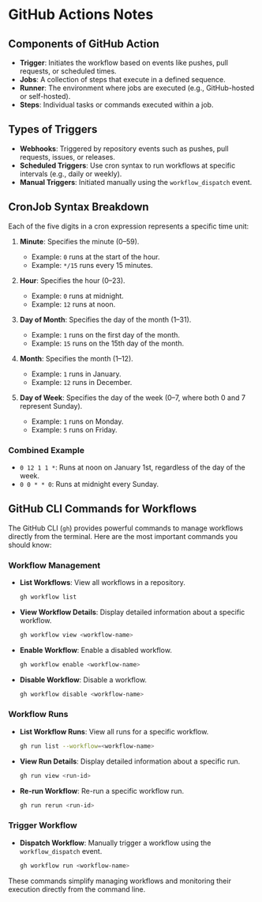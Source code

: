 # GitHub Actions Notes

## Components of GitHub Action
- **Trigger**: Initiates the workflow based on events like pushes, pull requests, or scheduled times.
- **Jobs**: A collection of steps that execute in a defined sequence.
- **Runner**: The environment where jobs are executed (e.g., GitHub-hosted or self-hosted).
- **Steps**: Individual tasks or commands executed within a job.

## Types of Triggers
- **Webhooks**: Triggered by repository events such as pushes, pull requests, issues, or releases.
- **Scheduled Triggers**: Use cron syntax to run workflows at specific intervals (e.g., daily or weekly).
- **Manual Triggers**: Initiated manually using the `workflow_dispatch` event.

## CronJob Syntax Breakdown
Each of the five digits in a cron expression represents a specific time unit:

1. **Minute**: Specifies the minute (0–59).
    - Example: `0` runs at the start of the hour.
    - Example: `*/15` runs every 15 minutes.

2. **Hour**: Specifies the hour (0–23).
    - Example: `0` runs at midnight.
    - Example: `12` runs at noon.

3. **Day of Month**: Specifies the day of the month (1–31).
    - Example: `1` runs on the first day of the month.
    - Example: `15` runs on the 15th day of the month.

4. **Month**: Specifies the month (1–12).
    - Example: `1` runs in January.
    - Example: `12` runs in December.

5. **Day of Week**: Specifies the day of the week (0–7, where both 0 and 7 represent Sunday).
    - Example: `1` runs on Monday.
    - Example: `5` runs on Friday.

### Combined Example
- `0 12 1 1 *`: Runs at noon on January 1st, regardless of the day of the week.
- `0 0 * * 0`: Runs at midnight every Sunday.

## GitHub CLI Commands for Workflows
The GitHub CLI (`gh`) provides powerful commands to manage workflows directly from the terminal. Here are the most important commands you should know:

### Workflow Management
- **List Workflows**: View all workflows in a repository.
  ```bash
  gh workflow list
  ```
- **View Workflow Details**: Display detailed information about a specific workflow.
  ```bash
  gh workflow view <workflow-name>
  ```
- **Enable Workflow**: Enable a disabled workflow.
  ```bash
  gh workflow enable <workflow-name>
  ```
- **Disable Workflow**: Disable a workflow.
  ```bash
  gh workflow disable <workflow-name>
  ```

### Workflow Runs
- **List Workflow Runs**: View all runs for a specific workflow.
  ```bash
  gh run list --workflow=<workflow-name>
  ```
- **View Run Details**: Display detailed information about a specific run.
  ```bash
  gh run view <run-id>
  ```
- **Re-run Workflow**: Re-run a specific workflow run.
  ```bash
  gh run rerun <run-id>
  ```

### Trigger Workflow
- **Dispatch Workflow**: Manually trigger a workflow using the `workflow_dispatch` event.
  ```bash
  gh workflow run <workflow-name>
  ```

These commands simplify managing workflows and monitoring their execution directly from the command line.